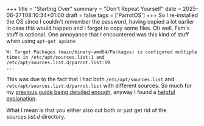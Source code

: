 +++
title = "Starting Over"
summary = "Don't Repeat Yourself"
date = 2025-06-27T08:10:34+01:00
draft = false
tags = ['ParrotOS']
+++
So I re-installed the OS since I couldn't remember the password, having copied a lot earlier in case this would happen and I forgot to copy some files. Oh well, Fam's stuff is optional.
One annoyance that I encountered was this kind of stuff when using `apt-get update`:
```
W: Target Packages (main/binary-amd64/Packages) is configured multiple times in /etc/apt/sources.list:1 and /etc/apt/sources.list.d/parrot.list:19
...
```
 
This was due to the fact that I had both `/etc/apt/sources.list` and `/etc/apt/sources.list.d/parrot.list` with different sources.
So much for my [previous guide being detailed enough](/posts/2024-11-29/), anyway I found a [helpful explanation](https://stackoverflow.com/questions/22968952/debian-sources-list-d-versus-sources-list).

What I mean is that you either also cut both or just get rid of the *sources.list.d* directory.
